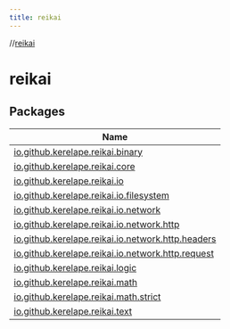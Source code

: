 ```yaml
---
title: reikai
---
```

//[reikai](index.html)



# reikai



## Packages


| Name |
|---|
| [io.github.kerelape.reikai.binary](reikai/io.github.kerelape.reikai.binary/index.html) |
| [io.github.kerelape.reikai.core](reikai/io.github.kerelape.reikai.core/index.html) |
| [io.github.kerelape.reikai.io](reikai/io.github.kerelape.reikai.io/index.html) |
| [io.github.kerelape.reikai.io.filesystem](reikai/io.github.kerelape.reikai.io.filesystem/index.html) |
| [io.github.kerelape.reikai.io.network](reikai/io.github.kerelape.reikai.io.network/index.html) |
| [io.github.kerelape.reikai.io.network.http](reikai/io.github.kerelape.reikai.io.network.http/index.html) |
| [io.github.kerelape.reikai.io.network.http.headers](reikai/io.github.kerelape.reikai.io.network.http.headers/index.html) |
| [io.github.kerelape.reikai.io.network.http.request](reikai/io.github.kerelape.reikai.io.network.http.request/index.html) |
| [io.github.kerelape.reikai.logic](reikai/io.github.kerelape.reikai.logic/index.html) |
| [io.github.kerelape.reikai.math](reikai/io.github.kerelape.reikai.math/index.html) |
| [io.github.kerelape.reikai.math.strict](reikai/io.github.kerelape.reikai.math.strict/index.html) |
| [io.github.kerelape.reikai.text](reikai/io.github.kerelape.reikai.text/index.html) |

